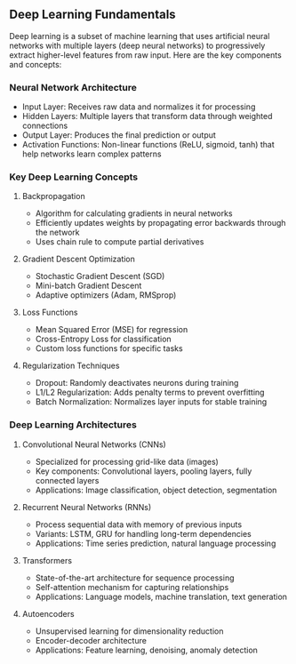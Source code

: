 ## Deep Learning Fundamentals

Deep learning is a subset of machine learning that uses artificial neural networks with multiple layers (deep neural networks) to progressively extract higher-level features from raw input. Here are the key components and concepts:

### Neural Network Architecture
* Input Layer: Receives raw data and normalizes it for processing
* Hidden Layers: Multiple layers that transform data through weighted connections
* Output Layer: Produces the final prediction or output
* Activation Functions: Non-linear functions (ReLU, sigmoid, tanh) that help networks learn complex patterns

### Key Deep Learning Concepts
1. Backpropagation
   * Algorithm for calculating gradients in neural networks
   * Efficiently updates weights by propagating error backwards through the network
   * Uses chain rule to compute partial derivatives

2. Gradient Descent Optimization
   * Stochastic Gradient Descent (SGD)
   * Mini-batch Gradient Descent
   * Adaptive optimizers (Adam, RMSprop)

3. Loss Functions
   * Mean Squared Error (MSE) for regression
   * Cross-Entropy Loss for classification
   * Custom loss functions for specific tasks

4. Regularization Techniques
   * Dropout: Randomly deactivates neurons during training
   * L1/L2 Regularization: Adds penalty terms to prevent overfitting
   * Batch Normalization: Normalizes layer inputs for stable training

### Deep Learning Architectures

1. Convolutional Neural Networks (CNNs)
   * Specialized for processing grid-like data (images)
   * Key components: Convolutional layers, pooling layers, fully connected layers
   * Applications: Image classification, object detection, segmentation

2. Recurrent Neural Networks (RNNs)
   * Process sequential data with memory of previous inputs
   * Variants: LSTM, GRU for handling long-term dependencies
   * Applications: Time series prediction, natural language processing

3. Transformers
   * State-of-the-art architecture for sequence processing
   * Self-attention mechanism for capturing relationships
   * Applications: Language models, machine translation, text generation

4. Autoencoders
   * Unsupervised learning for dimensionality reduction
   * Encoder-decoder architecture
   * Applications: Feature learning, denoising, anomaly detection

